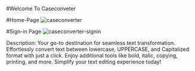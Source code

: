 #Welcome To Caseconveter 

#Home-Page
![caseconverter](https://github.com/YashPro8158/caseconverter/assets/95426334/855259e2-e423-4619-9a9c-f9bb4dfa0503)

#Sign-in Page
![caseconverter-signin](https://github.com/YashPro8158/caseconverter/assets/95426334/9a5effe8-2009-4937-91cd-663e76af3b49)

Description: Your go-to destination for seamless text transformation. Effortlessly convert text between lowercase, UPPERCASE, and Capitalized format with just a click. Enjoy additional tools like bold, italic, copying, printing, and more. Simplify your text editing experience today!

